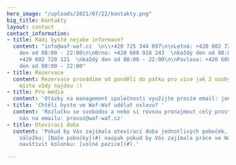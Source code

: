 ```yaml
---
hero_image: "/uploads/2021/07/22/kontakty.png"
big_title: Kontakty
layout: contact
contact_information:
- title: Rádi bysté nejake informace?
  content: "info@waf-waf.cz  \n\\+420 725 344 097\n\nLetná: +420 602 728 121  \nkaždý
    den od 08:00 - 22:00\n\nBrno: +420 608 918 243  \nkaždý den od 08:00 - 22:00\n\nPalladium:
    +420 602 728 121  \nkaždý den od 08:00 - 22:00\n\nPavlova: +420 608 918 243  \nkaždý
    den od 08:00 - 22:00"
- title: Rezervace
  content: Rezervace provádíme od pondělí do pátku pro více jak 2 osoby, které u nás
    místo vždy najdou :)
- title: Pro média
  content: 'Otázky na management společnosti využijte prosím email: jonas@waf-waf.cz'
- title: 'Chtěli byste ve Waf-Waf udělat oslavu? '
  content: 'Rozlučku se svobodou a nebo si rovnou pronajmout celý prostor? Kontaktujte
    nás na emailu: provoz@waf-waf.cz'
- title: Otevírací doba
  content: 'Pokud by Vás zajímala otevírací doba jednotlivých poboček, tak navštivte
    záložku: [Naše pobočky](#) naopak pokud by Vás zajímala práce ve Waf-Waf můžete
    navštívit kolonku: [volné pozice](#).'

---
```

